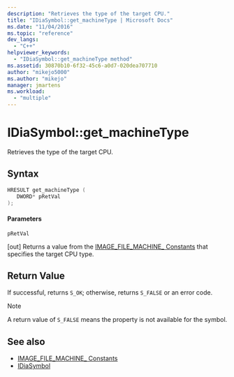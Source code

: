 ```yaml
---
description: "Retrieves the type of the target CPU."
title: "IDiaSymbol::get_machineType | Microsoft Docs"
ms.date: "11/04/2016"
ms.topic: "reference"
dev_langs:
  - "C++"
helpviewer_keywords:
  - "IDiaSymbol::get_machineType method"
ms.assetid: 30870b10-6f32-45c6-a0d7-020dea707710
author: "mikejo5000"
ms.author: "mikejo"
manager: jmartens
ms.workload:
  - "multiple"
---
```

# IDiaSymbol::get_machineType
Retrieves the type of the target CPU.

## Syntax

```C++
HRESULT get_machineType ( 
   DWORD* pRetVal
);
```

#### Parameters
 `pRetVal`

[out] Returns a value from the [IMAGE_FILE_MACHINE_ Constants](/windows/desktop/SysInfo/image-file-machine-constants) that specifies the target CPU type.

## Return Value
 If successful, returns `S_OK`; otherwise, returns `S_FALSE` or an error code.

> [!NOTE]
> A return value of `S_FALSE` means the property is not available for the symbol.

## See also
- [IMAGE_FILE_MACHINE_ Constants](/windows/desktop/SysInfo/image-file-machine-constants) 
- [IDiaSymbol](../../debugger/debug-interface-access/idiasymbol.md)
